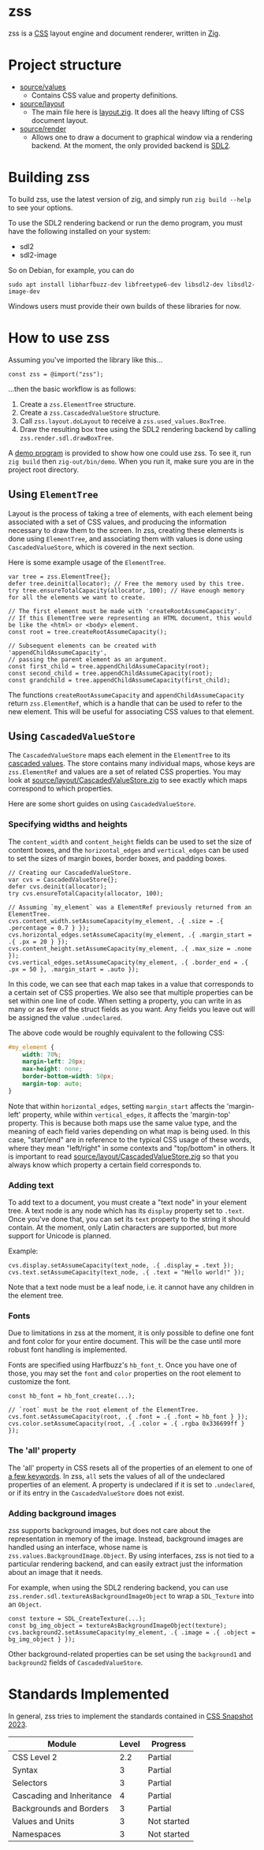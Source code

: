 # zss
zss is a [CSS](https://www.w3.org/Style/CSS/) layout engine and document renderer, written in [Zig](https://ziglang.org/).

# Project structure
- [source/values](source/values)
  - Contains CSS value and property definitions.
- [source/layout](source/layout)
  - The main file here is [layout.zig](source/layout/layout.zig). It does all the heavy lifting of CSS document layout.
- [source/render](source/render)
  - Allows one to draw a document to graphical window via a rendering backend. At the moment, the only provided backend is [SDL2](https://libsdl.org/).

# Building zss
To build zss, use the latest version of zig, and simply run `zig build --help` to see your options.

To use the SDL2 rendering backend or run the demo program, you must have the following installed on your system:
- sdl2
- sdl2-image

So on Debian, for example, you can do
```
sudo apt install libharfbuzz-dev libfreetype6-dev libsdl2-dev libsdl2-image-dev
```

Windows users must provide their own builds of these libraries for now.


# How to use zss
Assuming you've imported the library like this...
```zig
const zss = @import("zss");
```
...then the basic workflow is as follows:
1. Create a `zss.ElementTree` structure.
2. Create a `zss.CascadedValueStore` structure.
3. Call `zss.layout.doLayout` to receive a `zss.used_values.BoxTree`.
4. Draw the resulting box tree using the SDL2 rendering backend by calling `zss.render.sdl.drawBoxTree`.

A [demo program](demo/demo.zig) is provided to show how one could use zss. To see it, run `zig build` then `zig-out/bin/demo`.
When you run it, make sure you are in the project root directory.

## Using `ElementTree`
Layout is the process of taking a tree of elements, with each element being associated with a set of CSS values, and producing the information necessary to draw them to the screen. In zss, creating these elements is done using `ElementTree`, and associating them with values is done using `CascadedValueStore`, which is covered in the next section.

Here is some example usage of the `ElementTree`.
```zig
var tree = zss.ElementTree{};
defer tree.deinit(allocator); // Free the memory used by this tree.
try tree.ensureTotalCapacity(allocator, 100); // Have enough memory for all the elements we want to create.

// The first element must be made with 'createRootAssumeCapacity'.
// If this ElementTree were representing an HTML document, this would be like the <html> or <body> element.
const root = tree.createRootAssumeCapacity();

// Subsequent elements can be created with 'appendChildAssumeCapacity',
// passing the parent element as an argument.
const first_child = tree.appendChildAssumeCapacity(root);
const second_child = tree.appendChildAssumeCapacity(root);
const grandchild = tree.appendChildAssumeCapacity(first_child);
```

The functions `createRootAssumeCapacity` and `appendChildAssumeCapacity` return `zss.ElementRef`, which is a handle that can be used to refer to the new element. This will be useful for associating CSS values to that element.

## Using `CascadedValueStore`
The `CascadedValueStore` maps each element in the `ElementTree` to its [cascaded values](https://www.w3.org/TR/css-cascade-4/#cascaded). The store contains many individual maps, whose keys are `zss.ElementRef` and values are a set of related CSS properties. You may look at [source/layout/CascadedValueStore.zig](source/layout/CascadedValueStore.zig) to see exactly which maps correspond to which properties.

Here are some short guides on using `CascadedValueStore`.

### Specifying widths and heights
The `content_width` and `content_height` fields can be used to set the size of content boxes, and the `horizontal_edges` and `vertical_edges` can be used to set the sizes of margin boxes, border boxes, and padding boxes.

```zig
// Creating our CascadedValueStore.
var cvs = CascadedValueStore{};
defer cvs.deinit(allocator);
try cvs.ensureTotalCapacity(allocator, 100);

// Assuming `my_element` was a ElementRef previously returned from an ElementTree.
cvs.content_width.setAssumeCapacity(my_element, .{ .size = .{ .percentage = 0.7 } });
cvs.horizontal_edges.setAssumeCapacity(my_element, .{ .margin_start = .{ .px = 20 } });
cvs.content_height.setAssumeCapacity(my_element, .{ .max_size = .none });
cvs.vertical_edges.setAssumeCapacity(my_element, .{ .border_end = .{ .px = 50 }, .margin_start = .auto });
```

In this code, we can see that each map takes in a value that corresponds to a certain set of CSS properties. We also see that multiple properties can be set within one line of code. When setting a property, you can write in as many or as few of the struct fields as you want. Any fields you leave out will be assigned the value `.undeclared`.

The above code would be roughly equivalent to the following CSS:
```css
#my_element {
    width: 70%;
    margin-left: 20px;
    max-height: none;
    border-bottom-width: 50px;
    margin-top: auto;
}
```

Note that within `horizontal_edges`, setting `margin_start` affects the 'margin-left' property, while within `vertical_edges`, it affects the 'margin-top' property. This is because both maps use the same value type, and the meaning of each field varies depending on what map is being used. In this case, "start/end" are in reference to the typical CSS usage of these words, where they mean "left/right" in some contexts and "top/bottom" in others. It is important to read [source/layout/CascadedValueStore.zig](source/layout/CascadedValueStore.zig) so that you always know which property a certain field corresponds to.

### Adding text
To add text to a document, you must create a "text node" in your element tree. A text node is any node which has its `display` property set to `.text`. Once you've done that, you can set its `text` property to the string it should contain. At the moment, only Latin characters are supported, but more support for Unicode is planned.

Example:
```zig
cvs.display.setAssumeCapacity(text_node, .{ .display = .text });
cvs.text.setAssumeCapacity(text_node, .{ .text = "Hello world!" });
```

Note that a text node must be a leaf node, i.e. it cannot have any children in the element tree.

### Fonts
Due to limitations in zss at the moment, it is only possible to define one font and font color for your entire document. This will be the case until more robust font handling is implemented.

Fonts are specified using Harfbuzz's `hb_font_t`. Once you have one of those, you may set the `font` and `color` properties on the root element to customize the font.

```zig
const hb_font = hb_font_create(...);

// `root` must be the root element of the ElementTree.
cvs.font.setAssumeCapacity(root, .{ .font = .{ .font = hb_font } });
cvs.color.setAssumeCapacity(root, .{ .color = .{ .rgba 0x336699ff } });
```

### The 'all' property
The 'all' property in CSS resets all of the properties of an element to one of [a few keywords](https://www.w3.org/TR/css-cascade-4/#all-shorthand). In zss, `all` sets the values of all of the undeclared properties of an element. A property is undeclared if it is set to `.undeclared`, or if its entry in the `CascadedValueStore` does not exist.

### Adding background images
zss supports background images, but does not care about the representation in memory of the image. Instead, background images are handled using an interface, whose name is `zss.values.BackgroundImage.Object`. By using interfaces, zss is not tied to a particular rendering backend, and can easily extract just the information about an image that it needs.

For example, when using the SDL2 rendering backend, you can use `zss.render.sdl.textureAsBackgroundImageObject` to wrap a `SDL_Texture` into an `Object`.
```zig
const texture = SDL_CreateTexture(...);
const bg_img_object = textureAsBackgroundImageObject(texture);
cvs.background2.setAssumeCapacity(my_element, .{ .image = .{ .object = bg_img_object } });
```

Other background-related properties can be set using the `background1` and `background2` fields of `CascadedValueStore`.

# Standards Implemented
In general, zss tries to implement the standards contained in [CSS Snapshot 2023](https://www.w3.org/TR/css-2023/).

| Module | Level | Progress |
| ------ | ----- | ----- |
| CSS Level 2 | 2.2 | Partial |
| Syntax | 3 | Partial |
| Selectors | 3 | Partial |
| Cascading and Inheritance | 4 | Partial |
| Backgrounds and Borders | 3 | Partial |
| Values and Units | 3 | Not started |
| Namespaces | 3 | Not started |
